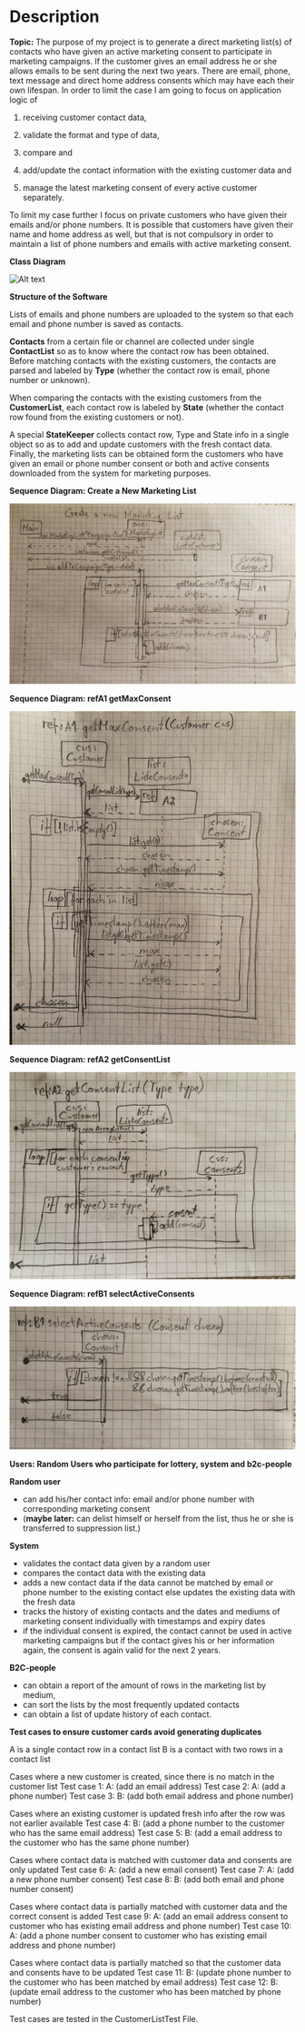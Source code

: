 ﻿# Description

__Topic:__ The purpose of my project is to generate a direct marketing list(s) of contacts who have given an active marketing consent to participate in marketing campaigns. If the customer gives an email address he or she allows emails to be sent during the next two years. There are email, phone, text message and direct home address consents which may have each their own lifespan. In order to limit the case I am going to focus on application logic of 

1) receiving customer contact data, 

2) validate the format and type of data, 

3) compare and 

4) add/update the contact information with the existing customer data and 

5) manage the latest marketing consent of every active customer separately. 

To limit my case further I focus on private customers who have given their emails and/or phone numbers. It is possible that customers have given their name and home address as well, but that is not compulsory in order to maintain a list of phone numbers and emails with active marketing consent.

__Class Diagram__

![Alt text](https://github.com/rikumleppanen/direct-marketing-list/blob/master/documentation/Class%20DiagramUpD1.png "Class Diagram (Updated #1")

__Structure of the Software__

Lists of emails and phone numbers are uploaded to the system so that each email and phone number is saved as contacts. 

__Contacts__ from a certain file or channel are collected under single __ContactList__ so as to know where the contact row has been obtained. Before matching contacts with the existing customers, the contacts are parsed and labeled by __Type__ (whether the contact row is email, phone number or unknown).

When comparing the contacts with the existing customers from the __CustomerList__, each contact row is labeled by __State__ (whether the contact row found from the existing customers or not). 

A special __StateKeeper__ collects contact row, Type and State info in a single object so as to add and update customers with the fresh contact data. Finally, the marketing lists can be obtained form the customers who have given an email or phone number consent or both and active consents downloaded from the system for marketing purposes.

__Sequence Diagram: Create a New Marketing List__

![Alt text](https://github.com/rikumleppanen/direct-marketing-list/blob/master/documentation/image1.JPG "Create a New Marketing List")

__Sequence Diagram: refA1 getMaxConsent__

![Alt text](https://github.com/rikumleppanen/direct-marketing-list/blob/master/documentation/image2.JPG)

__Sequence Diagram: refA2 getConsentList__

![Alt text](https://github.com/rikumleppanen/direct-marketing-list/blob/master/documentation/image3.JPG)

__Sequence Diagram: refB1 selectActiveConsents__

![Alt text](https://github.com/rikumleppanen/direct-marketing-list/blob/master/documentation/image4.JPG)


__Users: Random Users who participate for lottery, system and b2c-people__

__Random user__
- can add his/her contact info: email and/or phone number with corresponding marketing consent
- (__maybe later:__ can delist himself or herself from the list, thus he or she is transferred to suppression list.)

__System__
- validates the contact data given by a random user
- compares the contact data with the existing data
- adds a new contact data if the data cannot be matched by email or phone number to the existing contact else updates the existing data with the fresh data
- tracks the history of existing contacts and the dates and mediums of marketing consent individually with timestamps and expiry dates
- if the individual consent is expired, the contact cannot be used in active marketing campaigns but if the contact gives his or her information again, the consent is again valid for the next 2 years.

__B2C-people__
- can obtain a report of the amount of rows in the marketing list by medium, 
- can sort the lists by the most frequently updated contacts 
- can obtain a list of update history of each contact.

__Test cases to ensure customer cards avoid generating duplicates__

A is a single contact row in a contact list
B is a contact with two rows in a contact list

Cases where a new customer is created, since there is no match in the customer list
Test case 1: A: (add an email address)
Test case 2: A: (add a phone number)
Test case 3: B: (add both email address and phone number)

Cases where an existing customer is updated fresh info after the row was not earlier available
Test case 4: B: (add a phone number to the customer who has the same email address)
Test case 5: B: (add a email address to the customer who has the same phone number)

Cases where contact data is matched with customer data and consents are only updated
Test case 6: A: (add a new email consent)
Test case 7: A: (add a new phone number consent)
Test case 8: B: (add both email and phone number consent)

Cases where contact data is partially matched with customer data and the correct consent is added
Test case 9: A: (add an email address consent to customer who has existing email address and phone number)
Test case 10: A: (add a phone number consent to customer who has existing email address and phone number)

Cases where contact data is partially matched so that the customer data and consents have to be updated
Test case 11: B: (update phone number to the customer who has been matched by email address)
Test case 12: B:  (update email address to the customer who has been matched by phone number)

Test cases are tested in the CustomerListTest File.

